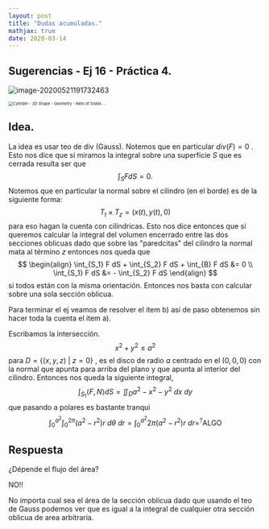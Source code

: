 ```yaml
---
layout: post
title: "Dudas acumuladas."
mathjax: true
date: 2020-03-14
---
```



## Sugerencias - Ej 16 - Práctica 4. 

![image-20200521191732463](/home/emi/.config/Typora/typora-user-images/image-20200521191732463.png)

<img src="https://external-content.duckduckgo.com/iu/?u=https%3A%2F%2Fi.pinimg.com%2F736x%2F06%2F8e%2Fe5%2F068ee506fe11c524d94c9e83d88ea4c3--maths-geometry.jpg&amp;f=1&amp;nofb=1" alt="Cylinder - 3D Shape - Geometry - Nets of Solids ..." style="zoom:55%;" />

## Idea.

La idea es usar teo de div (Gauss). Notemos que en particular $div(F)=0$ . Esto nos dice que si miramos la integral sobre una superficie $S$ que es cerrada resulta ser que 
$$
\int_S F dS = 0.
$$
Notemos que en particular la normal sobre el cilindro (en el borde) es de la siguiente forma:
$$
T_t \times T_z = (x(t),y(t),0)
$$
para eso hagan la cuenta con cilíndricas. Esto nos dice entonces que si queremos calcular la integral del volumen encerrado entre las dos secciones oblicuas dado que sobre las "paredcitas" del cilindro la normal mata al término $z$ entonces nos queda que 
$$
\begin{align}
\int_{S_1} F dS + \int_{S_2} F dS + \int_{B} F dS &= 0  \\
\int_{S_1} F dS  &= - \int_{S_2} F dS
\end{align}
$$
si todos están con la misma orientación. Entonces nos basta con calcular sobre una sola sección oblicua. 

Para terminar el ej veamos de resolver el ítem b) así de paso obtenemos sin hacer toda la cuenta el ítem a).

Escribamos la intersección. $$x^2 + y^2 \le a^2$$ para $D=\{(x,y,z) \ | \ z=0 \}$ , es el disco de radio $a$ centrado en el $(0,0,0)$ con la normal que apunta para arriba del plano  y que apunta al interior del cilindro.  Entonces nos queda la siguiente integral,
$$
\int_{S_1} \langle F, N \rangle dS = \iint_{D} a^2 - x^2 - y^2 \ dx \ dy
$$
que pasando a polares es bastante tranqui 
$$
\int_{0}^{a^2} \int_{0}^{2\pi} (a^2 - r^2)r \ d\theta \ dr = \int_{0}^{a^2} 2\pi (a^2 - r^2)r \ dr =^{?} \text{ALGO}
$$

## Respuesta

¿Dépende el flujo del área?

NO!!

No importa cual sea el área de la sección oblicua dado que usando el teo de Gauss podemos ver que es igual a la integral de cualquier otra sección oblicua de area arbitraria.

